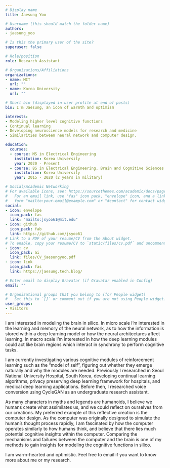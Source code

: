 ```yaml
---
# Display name
title: Jaesung Yoo

# Username (this should match the folder name)
authors:
- jaesung_yoo

# Is this the primary user of the site?
superuser: false

# Role/position
role: Research Assistant

# Organizations/Affiliations
organizations:
- name: MIT
  url: ""
- name: Korea University
  url: ""

# Short bio (displayed in user profile at end of posts)
bio: I'm Jaesung, an icon of warmth and optimism

interests:
- Modeling higher level cognitive functions
- Continual learning
- Developing neuroscience models for research and medicine
- Similarities between neural network and computer design.

education:
  courses:
  - course: MS in Electrical Engineering
    institution: Korea University
    year: 2020 - Present
  - course: BS in Electrical Engineering, Brain and Cognitive Sciences
    institution: Korea University
    year: 2015 - 2020 (2 years in military)

# Social/Academic Networking
# For available icons, see: https://sourcethemes.com/academic/docs/page-builder/#icons
#   For an email link, use "fas" icon pack, "envelope" icon, and a link in the
#   form "mailto:your-email@example.com" or "#contact" for contact widget.
social:
- icon: envelope
  icon_pack: fas
  link: "mailto:jsyoo61@mit.edu"
- icon: github
  icon_pack: fab
  link: https://github.com/jsyoo61
# Link to a PDF of your resume/CV from the About widget.
# To enable, copy your resume/CV to `static/files/cv.pdf` and uncomment the lines below.
- icon: cv
  icon_pack: ai
  link: files/CV_jaesungyoo.pdf
- icon: link
  icon_pack: fas
  link: https://jaesung.tech.blog/

# Enter email to display Gravatar (if Gravatar enabled in Config)
email: ""

# Organizational groups that you belong to (for People widget)
#   Set this to `[]` or comment out if you are not using People widget.
user_groups:
- Visitors
---
```


I am interested in modeling the brain in silico. In micro scale I’m interested in the learning and memory of the neural network, as to how the information is stored within a deep learning model or how the neural architectures affect learning. In macro scale I’m interested in how the deep learning modules could act like brain regions which interact in synchrony to perform cognitive tasks.

I am currently investigating various cognitive modules of reinforcement learning such as the “model of self”, figuring out whether they emerge naturally and why the modules are needed. Previously I researched in Seoul National University Hospital, South Korea, developing continual learning algorithms, privacy preserving deep learning framework for hospitals, and medical deep learning applications. Before then, I researched voice conversion using CycleGAN as an undergraduate research assistant.

As many characters in myths and legends are humanoids, I believe we humans create what assimilates us, and we could reflect on ourselves from our creations. My preferred example of this reflective creation is the computer design. As the computer was originally designed to simulate the human’s thought process rapidly, I am fascinated by how the computer operates similarly to how humans think, and believe that there lies much potential cognitive insights within the computer. Comparing the mechanisms and failures between the computer and the brain is one of my methods to gain insights for modeling the cognitive functions in silico.

I am warm-hearted and optimistic. Feel free to email if you want to know more about me or my research.
